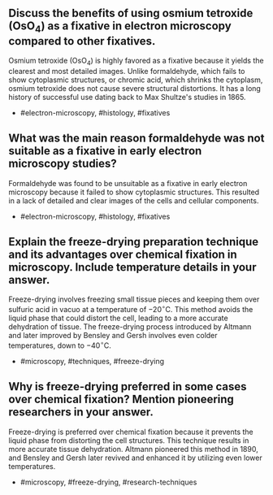 ## Discuss the benefits of using osmium tetroxide ($\mathrm{OsO}_{4}$) as a fixative in electron microscopy compared to other fixatives.

Osmium tetroxide ($\mathrm{OsO}_{4}$) is highly favored as a fixative because it yields the clearest and most detailed images. Unlike formaldehyde, which fails to show cytoplasmic structures, or chromic acid, which shrinks the cytoplasm, osmium tetroxide does not cause severe structural distortions. It has a long history of successful use dating back to Max Shultze's studies in 1865.

- #electron-microscopy, #histology, #fixatives
  
## What was the main reason formaldehyde was not suitable as a fixative in early electron microscopy studies?

Formaldehyde was found to be unsuitable as a fixative in early electron microscopy because it failed to show cytoplasmic structures. This resulted in a lack of detailed and clear images of the cells and cellular components.

- #electron-microscopy, #histology, #fixatives

## Explain the freeze-drying preparation technique and its advantages over chemical fixation in microscopy. Include temperature details in your answer.

Freeze-drying involves freezing small tissue pieces and keeping them over sulfuric acid in vacuo at a temperature of $-20^{\circ} \mathrm{C}$. This method avoids the liquid phase that could distort the cell, leading to a more accurate dehydration of tissue. The freeze-drying process introduced by Altmann and later improved by Bensley and Gersh involves even colder temperatures, down to $-40^{\circ} \mathrm{C}$.

- #microscopy, #techniques, #freeze-drying

## Why is freeze-drying preferred in some cases over chemical fixation? Mention pioneering researchers in your answer.

Freeze-drying is preferred over chemical fixation because it prevents the liquid phase from distorting the cell structures. This technique results in more accurate tissue dehydration. Altmann pioneered this method in 1890, and Bensley and Gersh later revived and enhanced it by utilizing even lower temperatures.

- #microscopy, #freeze-drying, #research-techniques